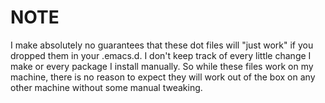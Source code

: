 # NOTE

I make absolutely no guarantees that these dot files will "just work"
if you dropped them in your .emacs.d. I don't keep track of every
little change I make or every package I install manually. So while
these files work on my machine, there is no reason to expect they will
work out of the box on any other machine without some manual tweaking.